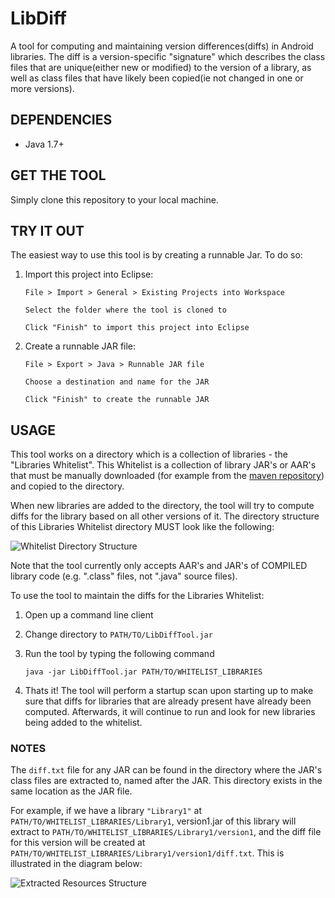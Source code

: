 # LibDiff
A tool for computing and maintaining version differences(diffs) in Android libraries. The diff is a version-specific "signature" which describes the class files that are unique(either new or modified) to the version of a library, as well as class files that have likely been copied(ie not changed in one or more versions).



## DEPENDENCIES
- Java 1.7+


## GET THE TOOL
Simply clone this repository to your local machine.


## TRY IT OUT
The easiest way to use this tool is by creating a runnable Jar. To do so:

1. Import this project into Eclipse:

	```Eclipse
	File > Import > General > Existing Projects into Workspace 

	Select the folder where the tool is cloned to

	Click "Finish" to import this project into Eclipse
	```

2. Create a runnable JAR file:

	```Eclipse
	File > Export > Java > Runnable JAR file

	Choose a destination and name for the JAR

	Click "Finish" to create the runnable JAR
	```

## USAGE
This tool works on a directory which is a collection of libraries - the "Libraries Whitelist". 
This Whitelist is a collection of library JAR's or AAR's that must be manually downloaded (for example from the [maven repository](http://mvnrepository.com/)) and copied to the directory.

When new libraries are added to the directory, the tool will try to compute diffs for the library based on all other versions of it.
The directory structure of this Libraries Whitelist directory MUST look like the following:

![Whitelist Directory Structure](https://github.com/zchi88/LibDiff/blob/master/LibDiff%20Structure.png?raw=true "Whitelist Directory Structure")

Note that the tool currently only accepts AAR's and JAR's of COMPILED library code (e.g. ".class" files, not ".java" source files).

To use the tool to maintain the diffs for the Libraries Whitelist:

1. Open up a command line client
2. Change directory to `PATH/TO/LibDiffTool.jar`
3. Run the tool by typing the following command

	```console
	java -jar LibDiffTool.jar PATH/TO/WHITELIST_LIBRARIES
	```

4. Thats it! The tool will perform a startup scan upon starting up to make sure that diffs for libraries that are already present
have already been computed. Afterwards, it will continue to run and look for new libraries being added to the whitelist.

### NOTES
The ```diff.txt``` file for any JAR can be found in the directory where the JAR's class files are extracted to, named after the JAR. This directory exists in the same location as the JAR file.

For example, if we have a library ```"Library1"``` at ```PATH/TO/WHITELIST_LIBRARIES/Library1```, version1.jar of this library will extract to ```PATH/TO/WHITELIST_LIBRARIES/Library1/version1```, and the diff file for this version will be created at ```PATH/TO/WHITELIST_LIBRARIES/Library1/version1/diff.txt```. This is illustrated in the diagram below:

![Extracted Resources Structure](https://raw.githubusercontent.com/zchi88/LibDiff/master/Extracted%20Resources%20Structure.png "Extracted Resources Structure")